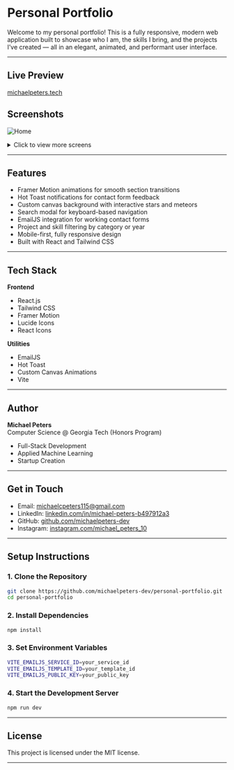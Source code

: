 # Personal Portfolio

Welcome to my personal portfolio! This is a fully responsive, modern web application built to showcase who I am, the skills I bring, and the projects I’ve created — all in an elegant, animated, and performant user interface.

---

## Live Preview
[michaelpeters.tech](https://michaelpeters.tech/)

## Screenshots

![Home](/screenshots/home-screen.png)

<details>
<summary>Click to view more screens</summary>

<br>

![About](/screenshots/about-screen.png)  
![Skills](/screenshots/skills-screen.png)  
![Projects](/screenshots/projects-screen.png)  
![Contact](/screenshots/contact-screen.png)  
![Search Modal](/screenshots/search-screen.png)

</details>



---

## Features

- Framer Motion animations for smooth section transitions  
- Hot Toast notifications for contact form feedback  
- Custom canvas background with interactive stars and meteors  
- Search modal for keyboard-based navigation  
- EmailJS integration for working contact forms  
- Project and skill filtering by category or year  
- Mobile-first, fully responsive design  
- Built with React and Tailwind CSS  

---

## Tech Stack

**Frontend**  
- React.js  
- Tailwind CSS  
- Framer Motion  
- Lucide Icons  
- React Icons  

**Utilities**  
- EmailJS  
- Hot Toast  
- Custom Canvas Animations  
- Vite  

---

## Author

**Michael Peters**  
Computer Science @ Georgia Tech (Honors Program)  

- Full-Stack Development  
- Applied Machine Learning  
- Startup Creation  

---

## Get in Touch

- Email: michaelcpeters115@gmail.com  
- LinkedIn: [linkedin.com/in/michael-peters-b497912a3](https://www.linkedin.com/in/michael-peters-b497912a3/)  
- GitHub: [github.com/michaelpeters-dev](https://github.com/michaelpeters-dev)  
- Instagram: [instagram.com/michael_peters_10](https://www.instagram.com/michael_peters_10/)  

---

## Setup Instructions

### 1. Clone the Repository
```bash
git clone https://github.com/michaelpeters-dev/personal-portfolio.git
cd personal-portfolio
```

### 2. Install Dependencies
```bash
npm install
```

### 3. Set Environment Variables
```bash
VITE_EMAILJS_SERVICE_ID=your_service_id
VITE_EMAILJS_TEMPLATE_ID=your_template_id
VITE_EMAILJS_PUBLIC_KEY=your_public_key
```

### 4. Start the Development Server
```bash
npm run dev
```


---
## License

This project is licensed under the MIT license.

---
